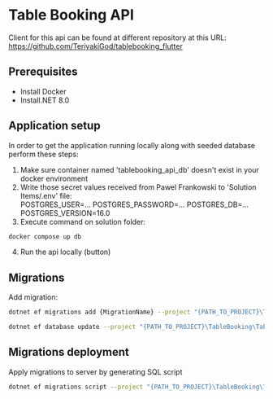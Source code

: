 # Table Booking API
Client for this api can be found at different repository at this URL: https://github.com/TeriyakiGod/tablebooking_flutter
## Prerequisites

* Install Docker
* Install.NET 8.0

## Application setup

In order to get the application running locally along with seeded database perform these steps:

1. Make sure container named 'tablebooking_api_db' doesn't exist in your docker environment
2. Write those secret values received from Pawel Frankowski to 'Solution Items/.env' file:	
    POSTGRES_USER=...
    POSTGRES_PASSWORD=...
    POSTGRES_DB=...
    POSTGRES_VERSION=16.0
3. Execute command on solution folder: 
```bash
docker compose up db
```
4. Run the api locally (button)

## Migrations

Add migration:
```bash
dotnet ef migrations add {MigrationName} --project "{PATH_TO_PROJECT}\TableBooking\TableBooking.Model\TableBooking.Model.csproj" --startup-project "{PATH_TO_PROJECT}\TableBooking\TableBooking.Api\TableBooking.Api.csproj" 
```

```bash
dotnet ef database update --project "{PATH_TO_PROJECT}\TableBooking\TableBooking.Model\TableBooking.Model.csproj" --startup-project "{PATH_TO_PROJECT}\TableBooking\TableBooking.Api\TableBooking.Api.csproj"
```

## Migrations deployment
Apply migrations to server by generating SQL script
```bash
dotnet ef migrations script --project "{PATH_TO_PROJECT}\TableBooking\TableBooking.Model\TableBooking.Model.csproj" --startup-project "{PATH_TO_PROJECT}\TableBooking\TableBooking.Api\TableBooking.Api.csproj" 
```
